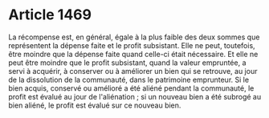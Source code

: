 # Article 1469

La récompense est, en général, égale à la plus faible des deux sommes que représentent la dépense faite et le profit subsistant.   Elle ne peut, toutefois, être moindre que la dépense faite quand celle-ci était nécessaire.   Et elle ne peut être moindre que le profit subsistant, quand la valeur empruntée, a servi à acquérir, à conserver ou à améliorer un bien qui se retrouve, au jour de la dissolution de la communauté, dans le patrimoine emprunteur. Si le bien acquis, conservé ou amélioré a été aliéné pendant la communauté, le profit est évalué au jour de l'aliénation ; si un nouveau bien a été subrogé au bien aliéné, le profit est évalué sur ce nouveau bien.